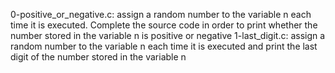 0-positive_or_negative.c: assign a random number to the variable n each time it is executed. Complete the source code in order to print whether the number stored in the variable n is positive or negative
1-last_digit.c: assign a random number to the variable n each time it is executed and print the last digit of the number stored in the variable n
